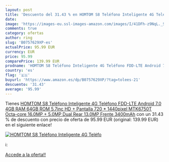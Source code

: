 ```yaml
---
layout: post
title: 'Descuento del 31.43 % en HOMTOM S8 Teléfono Inteligente 4G Teléfo'
date: 
image: 'https://images-eu.ssl-images-amazon.com/images/I/41DFh-z9NqL._SL200_.jpg'
comments: true
category: ofertas
author: ring
slug: 'B0757629XP-es'
actualPrice: 95.99 EUR
currency: EUR
price: 95.99
comparePrice: 139.99 EUR
prodname: 'HOMTOM S8 Teléfono Inteligente 4G Teléfono FDD-LTE Android 7.0 4GB RAM 64GB ROM 5.7inc HD + Pantalla 720 * 1440pixel MTK6750T Octa-core 16.0MP + 5.0MP Dual Rear 13.0MP Frente 3400mAh'
country: 'es'
flag: '🇪🇸'
buyurl: 'https://www.amazon.es/dp/B0757629XP/?tag=tolees-21'
descuento: '31.43'
average: '95.99'
---
```


Tienes [HOMTOM S8 Teléfono Inteligente 4G Teléfono FDD-LTE Android 7.0 4GB RAM 64GB ROM 5.7inc HD + Pantalla 720 * 1440pixel MTK6750T Octa-core 16.0MP + 5.0MP Dual Rear 13.0MP Frente 3400mAh](https://www.amazon.es/dp/B0757629XP/?tag=tolees-21) con un 31.43 % de descuento con precio de oferta de 95.99 EUR (original: 139.99 EUR) en el siguiente enlace!

[![HOMTOM S8 Teléfono Inteligente 4G Teléfo](https://images-eu.ssl-images-amazon.com/images/I/41DFh-z9NqL._SL200_.jpg)](https://www.amazon.es/dp/B0757629XP/?tag=tolees-21)

ℹ️:


[Accede a la oferta!!](https://www.amazon.es/dp/B0757629XP/?tag=tolees-21)
